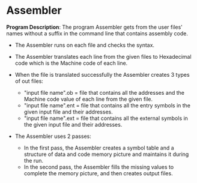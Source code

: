 # Assembler
 __Program Description__: The program Assembler gets from the user files' names without a suffix in the command line that contains assembly code.
 *  The Assembler runs on each file and checks the syntax. 

 *  The Assembler translates each line from the given files to Hexadecimal code which is the Machine code of each line.
 
 *  When the file is translated successfully the Assembler creates 3 types of out files:
    * "input file name".ob = file that contains all the addresses and the Machine code value of each line from the given file.
    * "input file name".ent = file that contains all the entry symbols in the given input file and their addresses.
    * "input file name".ext = file that contains all the external symbols in the given input file and their addresses.
 *  The Assembler uses 2 passes:
    * In the first pass, the Assembler creates a symbol table and a structure of data and code memory picture and maintains it during the run.
    * In the second pass, the Assembler fills the missing values to complete the memory picture, and then creates output files.
